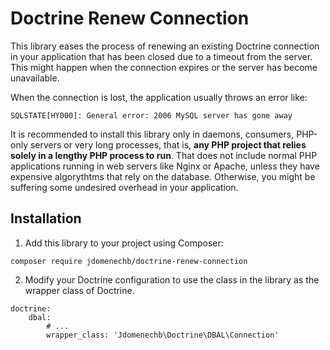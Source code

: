 # Doctrine Renew Connection

This library eases the process of renewing an existing Doctrine connection in your application that has been closed due to a timeout from the server. This might happen when the connection expires or the server has become unavailable.

When the connection is lost, the application usually throws an error like:

```
SQLSTATE[HY000]: General error: 2006 MySQL server has gone away
```

It is recommended to install this library only in daemons, consumers, PHP-only servers or very long processes, that is, **any PHP project that relies solely in a lengthy PHP process to run**. That does not include normal PHP applications running in web servers like Nginx or Apache, unless they have expensive algorythtms that rely on the database. Otherwise, you might be suffering some undesired overhead in your application.

## Installation

1. Add this library to your project using Composer:
```
composer require jdomenechb/doctrine-renew-connection
```

2. Modify your Doctrine configuration to use the class in the library as the wrapper class of Doctrine.

```
doctrine:
    dbal:
        # ...
        wrapper_class: 'Jdomenechb\Doctrine\DBAL\Connection'

```
